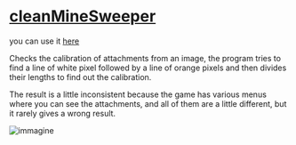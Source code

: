 # [cleanMineSweeper](https://morphthemoth.github.io/cleanMineSweeper/)

you can use it [here](https://morphthemoth.github.io/cleanMineSweeper/)

Checks the calibration of attachments from an image, the program tries to find a line of white pixel followed by a line of orange pixels and then divides their lengths to find out the calibration.

The result is a little inconsistent because the game has various menus where you can see the attachments, and all of them are a little different, but it rarely gives a wrong result.

![immagine](https://github.com/user-attachments/assets/432ad391-28c9-4319-b7c3-24b8958f5a03)
